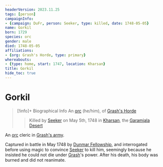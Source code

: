 ```yaml
---
headerVersion: 2023.11.25
tags: [person]
campaignInfo:
- {campaign: DuFr, person: Seeker, type: killed, date: 1748-05-05}
name: Gorkil
born: 1729
species: orc
gender: male
died: 1748-05-05
affiliations:
- {org: Grash's Horde, type: primary}
whereabouts:
- {type: home, start: 1747, location: Kharsan}
title: Gorkil
hide_toc: true
---
```

# Gorkil
>[!info]+ Biographical Info
> An [orc](<../../species/children-of-the-embodied-gods/orcs/orcs.md>) (he/him), of [Grash's Horde](<../../groups/orc-hordes/grash-s-horde.md>)
> 
> 
>> 
>>  Killed by [Seeker](<../pcs/dunmar-fellowship/seeker.md>) on May 5th, 1748 in [Kharsan](<../../gazetteer/greater-dunmar/dunmari-basin/kharsan.md>), the [Garamjala Desert](<../../gazetteer/greater-dunmar/garamjala-plateau/garamjala-desert.md>) 

An [orc](<../../species/children-of-the-embodied-gods/orcs/orcs.md>) cleric in [Grash's army](<../../groups/orc-hordes/grash-s-horde.md>). 


Captured in battle in May 1748 by [Dunmar Fellowship](<../pcs/dunmar-fellowship/dunmar-fellowship.md>), and interrogated before using magic to convince [Seeker](<../pcs/dunmar-fellowship/seeker.md>) to kill him, seemingly because he insisted he could not die under [Grash](<../other-nonhumans/grash.md>)'s power. After his death, his body was burned and did not reanimate. 
